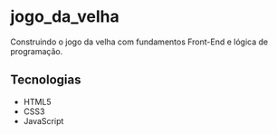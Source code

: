<h1>jogo_da_velha</h1>
<p>Construindo o  jogo da velha com fundamentos Front-End e lógica de programação. </p> 

 <h2>Tecnologias</h2> 
<ul>
  <li>HTML5</li>
  <li>CSS3</li>
  <li>JavaScript</li>
</ul>

<img src= "">
